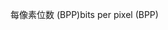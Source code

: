 <span data-ttu-id="8a3f0-101">每像素位数 (BPP)</span><span class="sxs-lookup"><span data-stu-id="8a3f0-101">bits per pixel (BPP)</span></span>